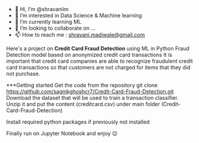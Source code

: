 - 👋 Hi, I’m @shravaniim
- 👀 I’m interested in Data Science & Machine learning
- 🌱 I’m currently learning ML
- 💞️ I’m looking to collaborate on ...
- 📫 How to reach me : shravani.madiwale@gmail.com

Here's a project on **Credit Card Fraud Detection** using ML in Python
Fraud Detection model based on anonymized credit card transactions
It is important that credit card companies are able to recognize fraudulent credit card transactions so that customers are not charged for items that they did not purchase.

***Getting started
Get the code from the repository
git clone https://github.com/sagnikghoshcr7/Credit-Card-Fraud-Detection.git 
Download the dataset that will be used to train a transaction classifier. Unzip it and put the content (creditcard.csv) under main folder (Credit-Card-Fraud-Detection)

Install required python packages if previously not installed

Finally run on Jupyter Notebook and enjoy 😉
